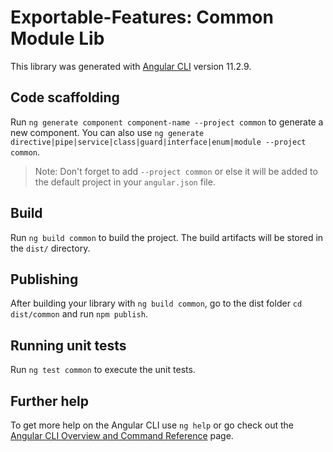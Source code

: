 # Exportable-Features: Common Module Lib

This library was generated with [Angular CLI](https://github.com/angular/angular-cli) version 11.2.9.

## Code scaffolding

Run `ng generate component component-name --project common` to generate a new component. You can also use `ng generate directive|pipe|service|class|guard|interface|enum|module --project common`.
> Note: Don't forget to add `--project common` or else it will be added to the default project in your `angular.json` file. 

## Build

Run `ng build common` to build the project. The build artifacts will be stored in the `dist/` directory.

## Publishing

After building your library with `ng build common`, go to the dist folder `cd dist/common` and run `npm publish`.

## Running unit tests

Run `ng test common` to execute the unit tests.

## Further help

To get more help on the Angular CLI use `ng help` or go check out the [Angular CLI Overview and Command Reference](https://angular.io/cli) page.
